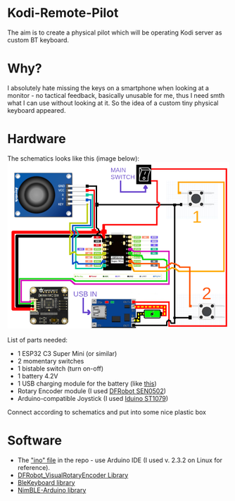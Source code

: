 # Kodi-Remote-Pilot
The aim is to create a physical pilot which will be operating Kodi server as custom BT keyboard.

# Why?
I absolutely hate missing the keys on a smartphone when looking at a monitor - no tactical feedback, basically unusable for me, thus I need smth what I can use without looking at it.
So the idea of a custom tiny physical keyboard appeared.

# Hardware
The schematics looks like this (image below):
![schematics](kodi_pilot.png)

List of parts needed:
* 1 ESP32 C3 Super Mini (or similar)
* 2 momentary switches
* 1 bistable switch (turn on-off)
* 1 battery 4.2V
* 1 USB charging module for the battery (like [this](https://botland.store/charger-modules-for-li-po-batteries/6944-lipol-charger-tp4056-1s-37v-microusb-with-5904422375355.html))
* Rotary Encoder module (I used [DFRobot SEN0502](https://wiki.dfrobot.com/SKU_SEN0502_Rotary_Encoder_Module_I2C))
* Arduino-compatible Joystick (I used [Iduino ST1079](https://botland.store/joystick/1942-thumb-joystick-5904422356231.html))

Connect according to schematics and put into some nice plastic box

# Software

* The ["ino" file](kodi_remote.ino) in the repo - use Arduino IDE (I used v. 2.3.2 on Linux for reference).
* [DFRobot_VisualRotaryEncoder Library](https://github.com/DFRobot/DFRobot_VisualRotaryEncoder)
* [BleKeyboard library](https://github.com/oden-umaru/ESP32C3-BLE-Keyboard)
* [NimBLE-Arduino library](https://github.com/h2zero/NimBLE-Arduino)

